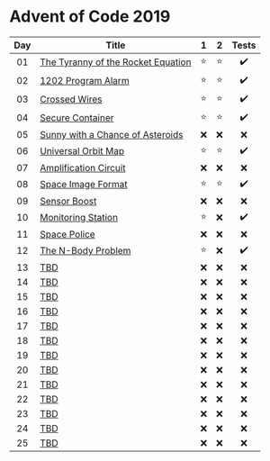 # Advent of Code 2019

| Day | Title                                                                     |   1    |   2    |       Tests        |
| :-: | ------------------------------------------------------------------------- | :----: | :----: | :----------------: |
| 01  | [The Tyranny of the Rocket Equation](https://adventofcode.com/2019/day/1) | :star: | :star: | :heavy_check_mark: |
| 02  | [1202 Program Alarm](https://adventofcode.com/2019/day/2)                 | :star: | :star: | :heavy_check_mark: |
| 03  | [Crossed Wires](https://adventofcode.com/2019/day/3)                      | :star: | :star: | :heavy_check_mark: |
| 04  | [Secure Container](https://adventofcode.com/2019/day/4)                   | :star: | :star: | :heavy_check_mark: |
| 05  | [Sunny with a Chance of Asteroids](https://adventofcode.com/2019/day/5)   |  :x:   |  :x:   |        :x:         |
| 06  | [Universal Orbit Map](https://adventofcode.com/2019/day/6)                | :star: | :star: | :heavy_check_mark: |
| 07  | [Amplification Circuit](https://adventofcode.com/2019/day/7)              |  :x:   |  :x:   |        :x:         |
| 08  | [Space Image Format](https://adventofcode.com/2019/day/8)                 | :star: | :star: | :heavy_check_mark: |
| 09  | [Sensor Boost](https://adventofcode.com/2019/day/9)                       |  :x:   |  :x:   |        :x:         |
| 10  | [Monitoring Station](https://adventofcode.com/2019/day/10)                | :star: |  :x:   | :heavy_check_mark: |
| 11  | [Space Police](https://adventofcode.com/2019/day/11)                      |  :x:   |  :x:   |        :x:         |
| 12  | [The N-Body Problem](https://adventofcode.com/2019/day/12)                | :star: |  :x:   | :heavy_check_mark: |
| 13  | [TBD](https://adventofcode.com/2019/day/13)                               |  :x:   |  :x:   |        :x:         |
| 14  | [TBD](https://adventofcode.com/2019/day/14)                               |  :x:   |  :x:   |        :x:         |
| 15  | [TBD](https://adventofcode.com/2019/day/15)                               |  :x:   |  :x:   |        :x:         |
| 16  | [TBD](https://adventofcode.com/2019/day/16)                               |  :x:   |  :x:   |        :x:         |
| 17  | [TBD](https://adventofcode.com/2019/day/17)                               |  :x:   |  :x:   |        :x:         |
| 18  | [TBD](https://adventofcode.com/2019/day/18)                               |  :x:   |  :x:   |        :x:         |
| 19  | [TBD](https://adventofcode.com/2019/day/19)                               |  :x:   |  :x:   |        :x:         |
| 20  | [TBD](https://adventofcode.com/2019/day/20)                               |  :x:   |  :x:   |        :x:         |
| 21  | [TBD](https://adventofcode.com/2019/day/21)                               |  :x:   |  :x:   |        :x:         |
| 22  | [TBD](https://adventofcode.com/2019/day/22)                               |  :x:   |  :x:   |        :x:         |
| 23  | [TBD](https://adventofcode.com/2019/day/23)                               |  :x:   |  :x:   |        :x:         |
| 24  | [TBD](https://adventofcode.com/2019/day/24)                               |  :x:   |  :x:   |        :x:         |
| 25  | [TBD](https://adventofcode.com/2019/day/25)                               |  :x:   |  :x:   |        :x:         |
